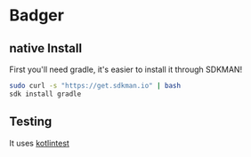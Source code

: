 # Badger

## native Install

First you'll need gradle, it's easier to install it through SDKMAN!

```bash
sudo curl -s "https://get.sdkman.io" | bash
sdk install gradle
```

## Testing

It uses [kotlintest](https://github.com/kotlintest/kotlintest/blob/v3.4.2/doc/reference.md)